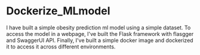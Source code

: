 # Dockerize_MLmodel
I have built a simple obesity prediction ml model using a simple dataset. To access the model in a webpage, I've built the Flask framework with flasgger and SwaggerUI API.
Finally, I've built a simple docker image and dockerized it to access it across different environments.
